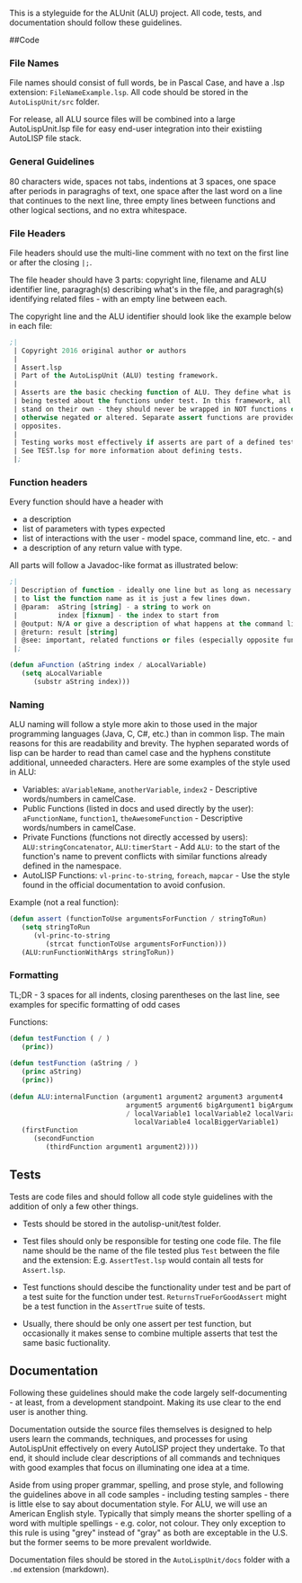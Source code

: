 This is a styleguide for the ALUnit (ALU) project. All code, tests, and 
documentation should follow these guidelines.

##Code

### File Names

File names should consist of full words, be in Pascal Case, and have a 
.lsp extension: `FileNameExample.lsp`. All code should be stored in the 
`AutoLispUnit/src` folder.

For release, all ALU source files will be combined into a large AutoLispUnit.lsp 
file for easy end-user integration into their existiing AutoLISP file stack.


### General Guidelines

80 characters wide, spaces not tabs, indentions at 3 spaces, one space after 
periods in paragraghs of text, one space after the last word on a line that 
continues to the next line, three empty lines between functions and other 
logical sections, and no extra whitespace.


### File Headers

File headers should use the multi-line comment with no text on the first line 
or after the closing `|;`.

The file header should have 3 parts: copyright line, filename and ALU 
identifier line, paragragh(s) describing what's in the file, and paragragh(s) 
identifying related files - with an empty line between each.

The copyright line and the ALU identifier should look like the example 
below in each file:
```lisp
;|
 | Copyright 2016 original author or authors
 |
 | Assert.lsp
 | Part of the AutoLispUnit (ALU) testing framework.
 |
 | Asserts are the basic checking function of ALU. They define what is
 | being tested about the functions under test. In this framework, all asserts
 | stand on their own - they should never be wrapped in NOT functions or 
 | otherwise negated or altered. Separate assert functions are provided for all
 | opposites.
 |
 | Testing works most effectively if asserts are part of a defined test.
 | See TEST.lsp for more information about defining tests.
 |;
``` 

### Function headers
 
Every function should have a header with 
- a description
- list of parameters with types expected
- list of interactions with the user - model space, command line, etc. - and
- a description of any return value with type.

All parts will follow a Javadoc-like format as illustrated below: 
```lisp
;|
 | Description of function - ideally one line but as long as necessary. No need 
 | to list the function name as it is just a few lines down.
 | @param:  aString [string] - a string to work on
 |          index [fixnum] - the index to start from
 | @output: N/A or give a description of what happens at the command line, etc.
 | @return: result [string]
 | @see: important, related functions or files (especially opposite functions)
 |;

(defun aFunction (aString index / aLocalVariable)
   (setq aLocalVariable
      (substr aString index)))
```   

### Naming

ALU naming will follow a style more akin to those used in the major 
programming languages (Java, C, C#, etc.) than in common lisp. The main reasons 
for this are readability and brevity. The hyphen separated words of lisp can be 
harder to read than camel case and the hyphens constitute additional, unneeded 
characters. Here are some examples of the style used in ALU:

- Variables: `aVariableName`, `anotherVariable`, `index2` - Descriptive 
words/numbers in camelCase.
- Public Functions (listed in docs and used directly by the user): 
`aFunctionName`, `function1`, `theAwesomeFunction` - Descriptive words/numbers 
in camelCase. 
- Private Functions (functions not directly accessed by users): 
`ALU:stringConcatenator`, `ALU:timerStart` - Add `ALU:` to the start of the 
function's name to prevent conflicts with similar functions already defined in 
the namespace.
- AutoLISP Functions: `vl-princ-to-string`, `foreach`, `mapcar` - Use the style found 
in the official documentation to avoid confusion.

Example (not a real function):
```lisp
(defun assert (functionToUse argumentsForFunction / stringToRun)
   (setq stringToRun
      (vl-princ-to-string
         (strcat functionToUse argumentsForFunction)))
   (ALU:runFunctionWithArgs stringToRun))
```

### Formatting

TL;DR - 3 spaces for all indents, closing parentheses on the last line, see 
examples for specific formatting of odd cases

Functions:
```lisp
(defun testFunction ( / )
   (princ))
   
(defun testFunction (aString / )
   (princ aString)
   (princ))
   
(defun ALU:internalFunction (argument1 argument2 argument3 argument4 
                             argument5 argument6 bigArgument1 bigArgument2 
                             / localVariable1 localVariable2 localVariable3 
                               localVariable4 localBiggerVariable1)
   (firstFunction
      (secondFunction
         (thirdFunction argument1 argument2))))
```

## Tests

Tests are code files and should follow all code style guidelines with the 
addition of only a few other things.

- Tests should be stored in the autolisp-unit/test folder.

- Test files should only be responsible for testing one code file. The 
file name should be the name of the file tested plus `Test` between the file 
and the extension: E.g. `AssertTest.lsp` would contain all tests for `Assert.lsp`.

- Test functions should descibe the functionality under test and be part of a
test suite for the function under test. `ReturnsTrueForGoodAssert` might be a 
test function in the `AssertTrue` suite of tests.

- Usually, there should be only one assert per test function, but occasionally it 
makes sense to combine multiple asserts that test the same basic fuctionality.


## Documentation

Following these guidelines should make the code largely self-documenting - at 
least, from a development standpoint. Making its use clear to the end user is 
another thing.

Documentation outside the source files themselves is designed to help users 
learn the commands, techniques, and processes for using AutoLispUnit 
effectively on every AutoLISP project they undertake. To that end, it should 
include clear descriptions of all commands and techniques with good 
examples that focus on illuminating one idea at a time.

Aside from using proper grammar, spelling, and prose style, and following the 
guidelines above in all code samples - including testing samples - there is 
little else to say about documentation style. For ALU, we will use 
an American English style. Typically that simply means the shorter spelling 
of a word with multiple spellings - e.g. color, not colour. They only 
exception to this rule is using "grey" instead of "gray" as both are 
exceptable in the U.S. but the former seems to be more prevalent worldwide.

Documentation files should be stored in the `AutoLispUnit/docs` folder with a 
`.md` extension (markdown).

